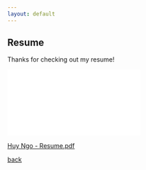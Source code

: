 ```yaml
---
layout: default
---
```


## Resume

Thanks for checking out my resume!

<embed id="resume-embed" src="/assets/files/Huy Ngo - Resume.pdf" type="application/pdf">

<a href="/assets/files/Huy Ngo - Resume.pdf" target="_blank">Huy Ngo - Resume.pdf</a>

[back](./)
